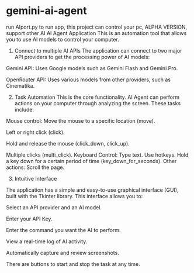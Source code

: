 # gemini-ai-agent
run AIport.py to run app, 
this project can control your pc, 
ALPHA VERSION, support other AI
AI Agent Application
​This is an automation tool that allows you to use AI models to control your computer.

1. Connect to multiple AI APIs
​The application can connect to two major API providers to get the processing power of AI models:

Gemini API: Uses Google models such as Gemini Flash and Gemini Pro.

OpenRouter API: Uses various models from other providers, such as Cinematika.

2. Task Automation
​This is the core functionality. AI Agent can perform actions on your computer through analyzing the screen. These tasks include:

Mouse control:
​Move the mouse to a specific location (move).

Left or right click (click).

Hold and release the mouse (click_down, click_up).

Multiple clicks (multi_click).
 ​Keyboard Control:
​Type text.
​Use hotkeys.
​Hold a key down for a certain period of time (key_down_for_seconds).
​Other actions:
​Scroll the page.

3. Intuitive Interface

The application has a simple and easy-to-use graphical interface (GUI), built with the Tkinter library. This interface allows you to:

Select an API provider and an AI model.

Enter your API Key.

Enter the command you want the AI ​​to perform.

View a real-time log of AI activity.

Automatically capture and review screenshots.

There are buttons to start and stop the task at any time.
